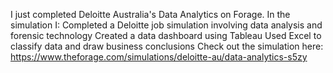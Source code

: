 I just completed Deloitte Australia's Data Analytics on Forage. In the simulation I:
Completed a Deloitte job simulation involving data analysis and forensic technology 
Created a data dashboard using Tableau 
Used Excel to classify data and draw business conclusions
Check out the simulation here: https://www.theforage.com/simulations/deloitte-au/data-analytics-s5zy
